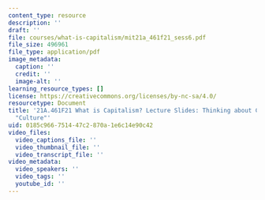 ```yaml
---
content_type: resource
description: ''
draft: ''
file: courses/what-is-capitalism/mit21a_461f21_sess6.pdf
file_size: 496961
file_type: application/pdf
image_metadata:
  caption: ''
  credit: ''
  image-alt: ''
learning_resource_types: []
license: https://creativecommons.org/licenses/by-nc-sa/4.0/
resourcetype: Document
title: '21A.461F21 What is Capitalism? Lecture Slides: Thinking about Capitalism and
  "Culture"'
uid: 0185c966-7514-47c2-870a-1e6c14e90c42
video_files:
  video_captions_file: ''
  video_thumbnail_file: ''
  video_transcript_file: ''
video_metadata:
  video_speakers: ''
  video_tags: ''
  youtube_id: ''
---
```

